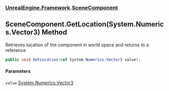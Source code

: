### [UnrealEngine.Framework](./UnrealEngine-Framework.md 'UnrealEngine.Framework').[SceneComponent](./SceneComponent.md 'UnrealEngine.Framework.SceneComponent')
## SceneComponent.GetLocation(System.Numerics.Vector3) Method
Retrieves location of the component in world space and returns to a reference  
```csharp
public void GetLocation(ref System.Numerics.Vector3 value);
```
#### Parameters
<a name='UnrealEngine-Framework-SceneComponent-GetLocation(System-Numerics-Vector3)-value'></a>
`value` [System.Numerics.Vector3](https://docs.microsoft.com/en-us/dotnet/api/System.Numerics.Vector3 'System.Numerics.Vector3')  
  
